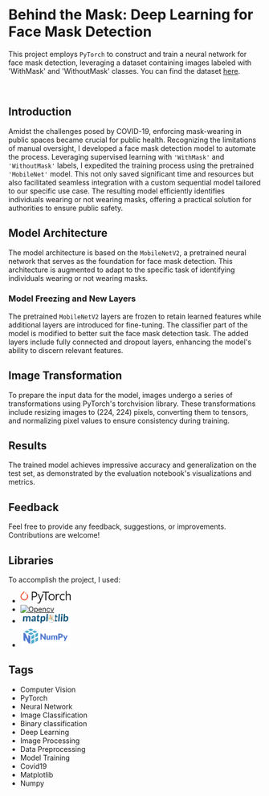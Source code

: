 # Behind the Mask: Deep Learning for Face Mask Detection

This project employs `PyTorch` to construct and train a neural network for face mask detection, leveraging a dataset containing images labeled with 'WithMask' and 'WithoutMask' classes.
You can find the dataset [here](https://www.kaggle.com/datasets/ashishjangra27/face-mask-12k-images-dataset).
<p align="center">
	<img src="./images/crowd-of-people-wearingface-mask.png" alt="" width="500">
</p>

## Introduction

Amidst the challenges posed by COVID-19, enforcing mask-wearing in public spaces became crucial for public health. Recognizing the limitations of manual oversight, I developed a face mask detection model to automate the process. Leveraging supervised learning with `'WithMask'` and `'WithoutMask'` labels, I expedited the training process using the pretrained `'MobileNet'` model. This not only saved significant time and resources but also facilitated seamless integration with a custom sequential model tailored to our specific use case. The resulting model efficiently identifies individuals wearing or not wearing masks, offering a practical solution for authorities to ensure public safety.

## Model Architecture

The model architecture is based on the `MobileNetV2`, a pretrained neural network that serves as the foundation for face mask detection. This architecture is augmented to adapt to the specific task of identifying individuals wearing or not wearing masks.

### Model Freezing and New Layers

The pretrained `MobileNetV2` layers are frozen to retain learned features while additional layers are introduced for fine-tuning. The classifier part of the model is modified to better suit the face mask detection task. The added layers include fully connected and dropout layers, enhancing the model's ability to discern relevant features.

## Image Transformation

To prepare the input data for the model, images undergo a series of transformations using PyTorch's torchvision library. These transformations include resizing images to (224, 224) pixels, converting them to tensors, and normalizing pixel values to ensure consistency during training.

## Results

The trained model achieves impressive accuracy and generalization on the test set, as demonstrated by the evaluation notebook's visualizations and metrics.

## Feedback
Feel free to provide any feedback, suggestions, or improvements. Contributions are welcome!

## Libraries

To accomplish the project, I used:

- [<img src="images/PyTorch.png" alt="PyTorch" width="100" /> ](https://pytorch.org/)
- [<img src="images/Opencv.png" alt="Opencv" width="100"/> ](https://opencv.org/)
- [<img src="images/Matplotlib.png" alt="Matplotlib" width="100"/>](https://matplotlib.org/)
- [<img src="images/Numpy.png" alt="Numpy" width="100"/> ](https://numpy.org/)

## Tags
- Computer Vision
- PyTorch
- Neural Network
- Image Classification
- Binary classification
- Deep Learning
- Image Processing
- Data Preprocessing
- Model Training
- Covid19
- Matplotlib
- Numpy
